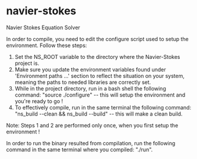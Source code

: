 # navier-stokes
Navier Stokes Equation Solver

In order to compile, you need to edit the configure script used to setup the
environment. Follow these steps:
1. Set the NS_ROOT variable to the directory where the Navier-Stokes project is.
2. Make sure you update the environment variables found under
'Environment paths ...' section to reflect the situation on your system, meaning
the paths to needed libraries are correctly set.
3. While in the project directory, run in a bash shell the following command:
"source ./configure" -- this will setup the environment and you're ready to go !
4. To effectively compile, run in the same terminal the following command:
"ns_build --clean && ns_build --build" -- this will make a clean build.

Note: Steps 1 and 2 are performed only once, when you first setup the
environment !

In order to run the binary resulted from compilation, run the following command
in the same terminal where you compiled: "./run".